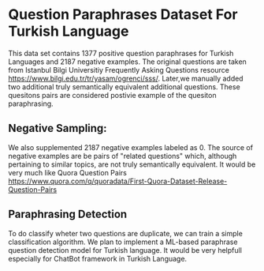 # Question Paraphrases Dataset For Turkish Language
This data set contains 1377 positive question paraphrases for Turkish Languages and 2187 negative examples. 
The original questions are taken from Istanbul Bilgi Universitiy Frequently Asking Questions resource 
https://www.bilgi.edu.tr/tr/yasam/ogrenci/sss/. Later,we manually added two additional truly semantically equivalent additional questions. These quesitons pairs are considered postivie example of the quesiton paraphrasing. 

## Negative Sampling:
We also supplemented 2187 negative examples labeled as 0. The source of negative examples are be pairs of "related questions" which, although pertaining to similar topics, are not truly semantically equivalent. It would be very much like Quora Question Pairs
https://www.quora.com/q/quoradata/First-Quora-Dataset-Release-Question-Pairs


## Paraphrasing Detection
To do classify wheter two questions are duplicate, we can train a simple classification algorithm.
We plan to implement a ML-based paraphrase question detection model for Turkish language. It would be very helpfull especially for ChatBot framework in Turkish Language.


